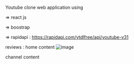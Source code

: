 Youtube clone web application using 

=> react js

=> boostrap

=> rapidapi : https://rapidapi.com/ytdlfree/api/youtube-v31


reviews :
home content 
![image](https://user-images.githubusercontent.com/111384104/216764131-66bfc9ba-aef8-459f-ab31-2c399ab4fee8.png)

channel content





